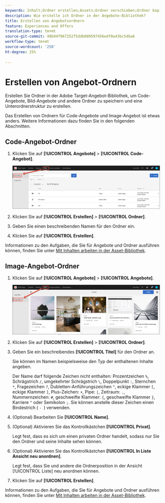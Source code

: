 ```yaml
---
keywords: Inhalt;Ordner erstellen;Assets;Ordner verschieben;Ordner kopieren;Ordner löschen;Ordner herunterladen;Ordner
description: Wie erstelle ich Ordner in der Angebote-Bibliothek?
title: Erstellen von Angebotsordnern
feature: Experiences and Offers
translation-type: tm+mt
source-git-commit: 48b94f967252f5ddb009597456edf0a43bc54ba6
workflow-type: tm+mt
source-wordcount: '258'
ht-degree: 25%

---
```



# Erstellen von Angebot-Ordnern

Erstellen Sie Ordner in der Adobe Target-Angebot-Bibliothek, um Code-Angebote, Bild-Angebote und andere Ordner zu speichern und eine Unterordnerstruktur zu erstellen.

Das Erstellen von Ordnern für Code-Angebote und Image-Angebot ist etwas anders. Weitere Informationen dazu finden Sie in den folgenden Abschnitten.

## Code-Angebot-Ordner

1. Klicken Sie auf **[!UICONTROL Angebote]** > **[!UICONTROL Code-Angebot]**.

   ![Registerkarte &quot;Code-Angebot&quot;](/help/c-experiences/c-manage-content/assets/code-offers-tab.png)

1. Klicken Sie auf **[!UICONTROL Erstellen]** > **[!UICONTROL Ordner]**.

1. Geben Sie einen beschreibenden Namen für den Ordner ein.

1. Klicken Sie auf **[!UICONTROL Erstellen]**.

Informationen zu den Aufgaben, die Sie für Angebote und Ordner ausführen können, finden Sie unter [Mit Inhalten arbeiten in der Asset-Bibliothek](/help/c-experiences/c-manage-content/assets-working.md).

## Image-Angebot-Ordner

1. Klicken Sie auf **[!UICONTROL Angebote]** > **[!UICONTROL Angebote]**.

   ![Registerkarte &quot;Angebote&quot;](/help/c-experiences/c-manage-content/assets/image-offers-tab.png)

1. Klicken Sie auf **[!UICONTROL Erstellen]** > **[!UICONTROL Ordner]**.
1. Geben Sie ein beschreibendes **[!UICONTROL Titel]** für den Ordner an.

   Sie können im Namen beispielsweise den Typ der enthaltenen Inhalte angeben.

   Der Name darf folgende Zeichen nicht enthalten: Prozentzeichen `%`, Schrägstrich `/`, umgekehrter Schrägstrich `\`, Doppelpunkt `:`, Sternchen `*`, Fragezeichen `?`, Dubletten-Anführungszeichen `"`, eckige Klammer `[`, eckige Klammer `]`, Plus-Zeichen: `+`, Pipe: `|`, Zeitraum: `.`, Nummernzeichen: `#`, geschweifte Klammer: `{`, geschweifte Klammer `}`, Karriere `^` oder Semikolon `;`. Sie können anstelle dieser Zeichen einen Bindestrich ( `- `) verwenden.

1. (Optional) Bearbeiten Sie **[!UICONTROL Name]**.
1. (Optional) Aktivieren Sie das Kontrollkästchen **[!UICONTROL Privat]**.

   Legt fest, dass es sich um einen privaten Ordner handelt, sodass nur Sie den Ordner und seine Inhalte sehen können.

1. (Optional) Aktivieren Sie das Kontrollkästchen **[!UICONTROL In Liste Ansicht neu anordnen]**.

   Legt fest, dass Sie und andere die Ordnerposition in der Ansicht [!UICONTROL Liste] neu anordnen können.

1. Klicken Sie auf **[!UICONTROL Erstellen]**.

Informationen zu den Aufgaben, die Sie für Angebote und Ordner ausführen können, finden Sie unter [Mit Inhalten arbeiten in der Asset-Bibliothek](/help/c-experiences/c-manage-content/assets-working.md).
